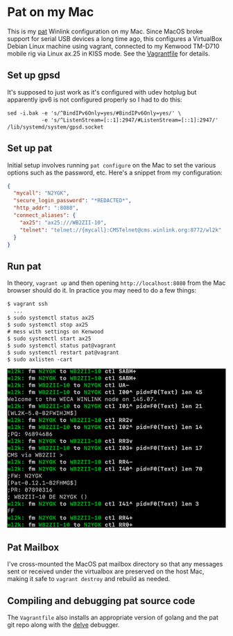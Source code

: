# Pat on my Mac

This is my [pat](https://github.com/la5nta/pat) Winlink configuration on my Mac.
Since MacOS broke support for serial USB devices a long time ago, this configures a
VirtualBox Debian Linux machine using vagrant, connected to my Kenwood TM-D710 mobile
rig via Linux ax.25 in KISS mode. See the [Vagrantfile](./Vagrantfile) for details.

## Set up gpsd

It's supposed to just work as it's configured with udev hotplug but apparently
ipv6 is not configured properly so I had to do this:

```
sed -i.bak -e 's/^BindIPv6Only=yes/#BindIPv6Only=yes/' \
           -e 's/^ListenStream=[::1]:2947/#ListenStream=[::1]:2947/' /lib/systemd/system/gpsd.socket
```

## Set up pat

Initial setup involves running `pat configure` on the Mac to set the various
options such as the password, etc.  Here's a snippet from my configuration:

```json
{
  "mycall": "N2YGK",
  "secure_login_password": "*REDACTED*",
  "http_addr": ":8080",
  "connect_aliases": {
    "ax25": "ax25:///WB2ZII-10",
    "telnet": "telnet://{mycall}:CMSTelnet@cms.winlink.org:8772/wl2k"
  }
}
```

## Run pat

In theory, `vagrant up` and then opening `http://localhost:8080` from the Mac
browser should do it. In practice you may need to do a few things:

```
$ vagrant ssh
  ...
$ sudo systemctl status ax25
$ sudo systemctl stop ax25
# mess with settings on Kenwood
$ sudo systemctl start ax25
$ sudo systemctl status pat@vagrant
$ sudo systemctl restart pat@vagrant
$ sudo axlisten -cart
```
![axlisten screen shot](./axlisten.png)

## Pat Mailbox

I've cross-mounted the MacOS pat mailbox directory so that any messages
sent or received under the virtualbox are preserved on the host Mac, making it safe
to `vagrant destroy` and rebuild as needed.

## Compiling and debugging pat source code

The `Vagrantfile` also installs an appropriate version of golang and the
pat git repo along with the [delve](github.com/go-delve/delve) debugger.







